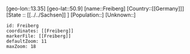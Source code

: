 ﻿---
location: [50.9,13.35]
mapzoom: [7,12] 
mapmarker: city 
type: City
tags:
- geo/City


SpocWebEntityId: 30248
isDeleted: false
confidential: public

---
[geo-lon::13.35]
[geo-lat::50.9]
[name::Freiberg]
[Country::[[Germany]]]
[State :: [[../../Sachsen]] ]
[Population::]
[Unknown::]


```leaflet
id: Freiberg
coordinates: [[Freiberg]]
markerFile: [[Freiberg]]
defaultZoom: 11 
maxZoom: 18
```
